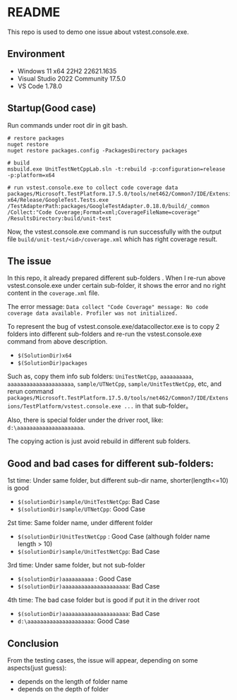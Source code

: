 # README

This repo is used to demo one issue about vstest.console.exe.

## Environment

- Windows 11 x64 22H2 22621.1635
- Visual Studio 2022 Community 17.5.0
- VS Code 1.78.0

## Startup(Good case)

Run commands under root dir in git bash.

```shell
# restore packages
nuget restore
nuget restore packages.config -PackagesDirectory packages

# build
msbuild.exe UnitTestNetCppLab.sln -t:rebuild -p:configuration=release -p:platform=x64

# run vstest.console.exe to collect code coverage data
packages/Microsoft.TestPlatform.17.5.0/tools/net462/Common7/IDE/Extensions/TestPlatform/vstest.console.exe x64/Release/GoogleTest.Tests.exe /TestAdapterPath:packages/GoogleTestAdapter.0.18.0/build/_common /Collect:"Code Coverage;Format=xml;CoverageFileName=coverage" /ResultsDirectory:build/unit-test
```

Now, the vstest.console.exe command is run successfully with the output file `build/unit-test/<id>/coverage.xml` which has right coverage result.

## The issue

In this repo, it already prepared different sub-folders . When I re-run above vstest.console.exe under certain sub-folder, it shows the error and no right content in the `coverage.xml` file.

The error message: `Data collect "Code Coverage" message: No code coverage data available. Profiler was not initialized.`

To represent the bug of vstest.console.exe/datacollector.exe is to copy 2 folders into different sub-folders and re-run the vstest.console.exe command from above description.

- `$(SolutionDir)x64`
- `$(SolutionDir)packages`

Such as, copy them info sub folders: `UniTestNetCpp`, `aaaaaaaaaa`, `aaaaaaaaaaaaaaaaaaaaa`, `sample/UTNetCpp`, `sample/UnitTestNetCpp`, etc, and rerun
command `packages/Microsoft.TestPlatform.17.5.0/tools/net462/Common7/IDE/Extensions/TestPlatform/vstest.console.exe ...` in that sub-folder。

Also, there is special folder under the driver root, like: `d:\aaaaaaaaaaaaaaaaaaaaa`.

The copying action is just avoid rebuild in different sub folders.

## Good and bad cases for different sub-folders:

1st time: Under same folder, but different sub-dir name, shorter(length<=10) is good
- `$(solutionDir)sample/UnitTestNetCpp`: Bad Case
- `$(solutionDir)sample/UTNetCpp`: Good Case

2st time: Same folder name, under different folder
- `$(solutionDir)UnitTestNetCpp` : Good Case (although folder name length > 10)
- `$(solutionDir)sample/UnitTestNetCpp`: Bad Case

3rd time: Under same folder, but not sub-folder
- `$(solutionDir)aaaaaaaaaa` : Good Case
- `$(solutionDir)aaaaaaaaaaaaaaaaaaaaa`: Bad Case

4th time: The bad case folder but is good if put it in the driver root
- `$(solutionDir)aaaaaaaaaaaaaaaaaaaaa`: Bad Case
- `d:\aaaaaaaaaaaaaaaaaaaaa`: Good Case

## Conclusion

From the testing cases, the issue will appear, depending on some aspects(just guess):
- depends on the length of folder name
- depends on the depth of folder
